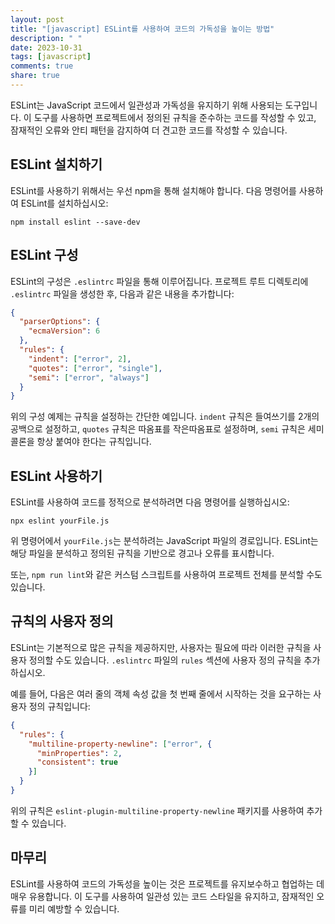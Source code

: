 ```yaml
---
layout: post
title: "[javascript] ESLint를 사용하여 코드의 가독성을 높이는 방법"
description: " "
date: 2023-10-31
tags: [javascript]
comments: true
share: true
---
```


ESLint는 JavaScript 코드에서 일관성과 가독성을 유지하기 위해 사용되는 도구입니다. 이 도구를 사용하면 프로젝트에서 정의된 규칙을 준수하는 코드를 작성할 수 있고, 잠재적인 오류와 안티 패턴을 감지하여 더 견고한 코드를 작성할 수 있습니다.

## ESLint 설치하기

ESLint를 사용하기 위해서는 우선 npm을 통해 설치해야 합니다. 다음 명령어를 사용하여 ESLint를 설치하십시오:

```
npm install eslint --save-dev
```

## ESLint 구성

ESLint의 구성은 `.eslintrc` 파일을 통해 이루어집니다. 프로젝트 루트 디렉토리에 `.eslintrc` 파일을 생성한 후, 다음과 같은 내용을 추가합니다:

```json
{
  "parserOptions": {
    "ecmaVersion": 6
  },
  "rules": {
    "indent": ["error", 2],
    "quotes": ["error", "single"],
    "semi": ["error", "always"]
  }
}
```

위의 구성 예제는 규칙을 설정하는 간단한 예입니다. `indent` 규칙은 들여쓰기를 2개의 공백으로 설정하고, `quotes` 규칙은 따옴표를 작은따옴표로 설정하며, `semi` 규칙은 세미콜론을 항상 붙여야 한다는 규칙입니다.

## ESLint 사용하기

ESLint를 사용하여 코드를 정적으로 분석하려면 다음 명령어를 실행하십시오:

```
npx eslint yourFile.js
```

위 명령어에서 `yourFile.js`는 분석하려는 JavaScript 파일의 경로입니다. ESLint는 해당 파일을 분석하고 정의된 규칙을 기반으로 경고나 오류를 표시합니다.

또는, `npm run lint`와 같은 커스텀 스크립트를 사용하여 프로젝트 전체를 분석할 수도 있습니다.

## 규칙의 사용자 정의

ESLint는 기본적으로 많은 규칙을 제공하지만, 사용자는 필요에 따라 이러한 규칙을 사용자 정의할 수도 있습니다. `.eslintrc` 파일의 `rules` 섹션에 사용자 정의 규칙을 추가하십시오.

예를 들어, 다음은 여러 줄의 객체 속성 값을 첫 번째 줄에서 시작하는 것을 요구하는 사용자 정의 규칙입니다:

```json
{
  "rules": {
    "multiline-property-newline": ["error", {
      "minProperties": 2,
      "consistent": true
    }]
  }
}
```

위의 규칙은 `eslint-plugin-multiline-property-newline` 패키지를 사용하여 추가할 수 있습니다.

## 마무리

ESLint를 사용하여 코드의 가독성을 높이는 것은 프로젝트를 유지보수하고 협업하는 데 매우 유용합니다. 이 도구를 사용하여 일관성 있는 코드 스타일을 유지하고, 잠재적인 오류를 미리 예방할 수 있습니다.